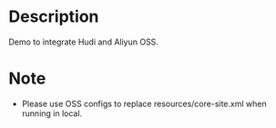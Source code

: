 # Description

Demo to integrate Hudi and Aliyun OSS.

# Note

* Please use OSS configs to replace resources/core-site.xml when running in local.